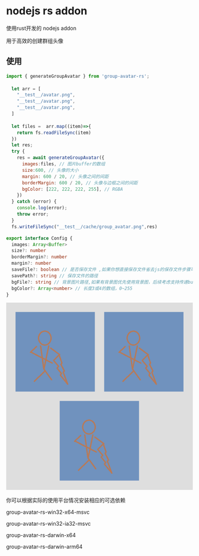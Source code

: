 # nodejs rs addon

使用rust开发的 nodejs addon

用于高效的创建群组头像

## 使用

```js
import { generateGroupAvatar } from 'group-avatar-rs';

  let arr = [
    "__test__/avatar.png",
    "__test__/avatar.png",
    "__test__/avatar.png",
  ]

  let files =  arr.map((item)=>{
    return fs.readFileSync(item)
  })
  let res;
  try {
    res = await generateGroupAvatar({
      images:files, // 图片buffer的数组
      size:600, // 头像的大小
      margin: 600 / 20, // 头像之间的间距
      borderMargin: 600 / 20, // 头像与边框之间的间距
      bgColor: [222, 222, 222, 255], // RGBA
    })
  } catch (error) {
    console.log(error);
    throw error;
  }
  fs.writeFileSync("__test__/cache/group_avatar.png",res)

```

```ts
export interface Config {
  images: Array<Buffer>
  size?: number
  borderMargin?: number
  margin?: number
  saveFile?: boolean // 是否保存文件 ,如果你想直接保存文件省去js的保存文件步骤可以将该选项设置为true
  savePath?: string // 保存文件的路径
  bgFile?: string // 背景图片路径,如果有背景图优先使用背景图，后续考虑支持传递buffer类型
  bgColor?: Array<number> // 长度3或4的数组，0~255
}
```

![](__test__/group_avatar.png)


你可以根据实际的使用平台情况安装相应的可选依赖

group-avatar-rs-win32-x64-msvc

group-avatar-rs-win32-ia32-msvc

group-avatar-rs-darwin-x64

group-avatar-rs-darwin-arm64
